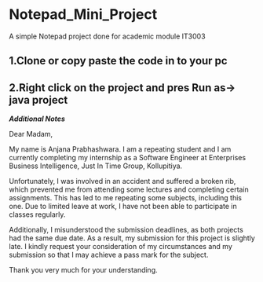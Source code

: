# Notepad_Mini_Project
A simple Notepad project done for academic module IT3003


1.Clone or copy paste the code in to your pc
--------------------------------------------
2.Right click on the project and pres Run as-> java project
-------------------------------------------------------------
_**Additional Notes**_

Dear Madam,

My name is Anjana Prabhashwara. I am a repeating student and I am currently completing my internship as a Software Engineer at Enterprises Business Intelligence, Just In Time Group, Kollupitiya.

Unfortunately, I was involved in an accident and suffered a broken rib, which prevented me from attending some lectures and completing certain assignments. This has led to me repeating some subjects, including this one. Due to limited leave at work, I have not been able to participate in classes regularly.

Additionally, I misunderstood the submission deadlines, as both projects had the same due date. As a result, my submission for this project is slightly late. I kindly request your consideration of my circumstances and my submission so that I may achieve a pass mark for the subject.

Thank you very much for your understanding.
